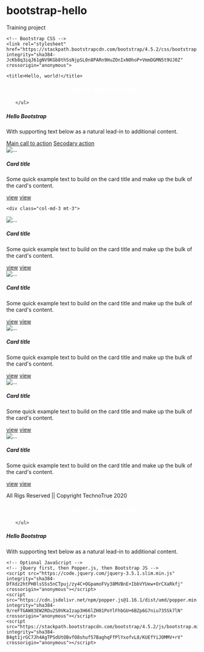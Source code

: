 # bootstrap-hello
Training project
<!doctype html>
<html lang="en">
  <head>
    <!-- Required meta tags -->
    <meta charset="utf-8">
    <meta name="viewport" content="width=device-width, initial-scale=1, shrink-to-fit=no">

    <!-- Bootstrap CSS -->
    <link rel="stylesheet" href="https://stackpath.bootstrapcdn.com/bootstrap/4.5.2/css/bootstrap.min.css" integrity="sha384-JcKb8q3iqJ61gNV9KGb8thSsNjpSL0n8PARn9HuZOnIxN0hoP+VmmDGMN5t9UJ0Z" crossorigin="anonymous">

    <title>Hello, world!</title>
  </head>
  <body>
  
  
  
  <nav class="navbar navbar-dark bg-dark">
  <!-- Navbar content -->
<P Align="center" ><FONT FACE="Arial" SIZE="5" COLOR="#FFFFFF"> 
 <B>Hello Bootstrap</B></FONT></P>

</nav>




<div class="card text-center">
  <div class="card-header">
    <ul class="nav nav-tabs card-header-tabs">
    
     
    </ul>
  </div>
  <div class="card-body">
    <h5 class="card-title">Hello Bootstrap</h5>
    <p class="card-text">With supporting text below as a natural lead-in to additional content.</p>
    <a href="#" class="btn btn-primary">Main call to action</a>
    <a href="#" class="btn btn-primary">Secodary action</a>
  </div>
</div>


 
 
 <div class="container mt-5 mb-5">
  <div class="row">
<div class="col-md-3 mt-3">
<div class="card" >
  <img src="D:/h.jpg" class="card-img-top" alt="...">
  <div class="card-body">
    <h5 class="card-title">Card title</h5>
    <p class="card-text">Some quick example text to build on the card title and make up the bulk of the card's content.</p>
    <a href="#" class="btn btn-primary">view</a>
     <a href="#" class="btn btn-primary">view</a>
  </div>
</div>
</div>
    
    <div class="col-md-3 mt-3">
<div class="card" >
  <img src="D:/h.jpg" class="card-img-top" alt="...">
  <div class="card-body">
    <h5 class="card-title">Card title</h5>
    <p class="card-text">Some quick example text to build on the card title and make up the bulk of the card's content.</p>
    <a href="#" class="btn btn-primary">view</a>
     <a href="#" class="btn btn-primary">view</a>
  </div>
</div>
</div>

<div class="col-md-3 mt-3">
<div class="card" >
  <img src="D:/h.jpg" class="card-img-top" alt="...">
  <div class="card-body">
    <h5 class="card-title">Card title</h5>
    <p class="card-text">Some quick example text to build on the card title and make up the bulk of the card's content.</p>
    <a href="#" class="btn btn-primary">view</a>
     <a href="#" class="btn btn-primary">view</a>
  </div>
</div>
</div>

<div class="col-md-3 mt-3">
<div class="card" >
  <img src="D:/h.jpg" class="card-img-top" alt="...">
  <div class="card-body">
    <h5 class="card-title">Card title</h5>
    <p class="card-text">Some quick example text to build on the card title and make up the bulk of the card's content.</p>
    <a href="#" class="btn btn-primary">view</a>
     <a href="#" class="btn btn-primary">view</a>
  </div>
</div>
</div>

<div class="col-md-3 mt-3">
<div class="card" >
  <img src="D:/h.jpg" class="card-img-top" alt="...">
  <div class="card-body">
    <h5 class="card-title">Card title</h5>
    <p class="card-text">Some quick example text to build on the card title and make up the bulk of the card's content.</p>
    <a href="#" class="btn btn-primary">view</a>
     <a href="#" class="btn btn-primary">view</a>
  </div>
</div>
</div>

<div class="col-md-3 mt-3">
<div class="card" >
  <img src="D:/h.jpg" class="card-img-top" alt="...">
  <div class="card-body">
    <h5 class="card-title">Card title</h5>
    <p class="card-text">Some quick example text to build on the card title and make up the bulk of the card's content.</p>
    <a href="#" class="btn btn-primary">view</a>
     <a href="#" class="btn btn-primary">view</a>
  </div>
</div>
</div>

  </div>
</div>
  
  
  
  
  
 <p class="lead "   Align="left">
  All Rigs Reserved || Copyright TechnoTrue 2020
</p>

  
  
  
  
  
  
  
  
  
  
  
  
  
  
<nav class="navbar navbar-dark bg-dark">
  <!-- Navbar content -->
<P Align="center" ><FONT FACE="Arial" SIZE="5" COLOR="#FFFFFF"> 
 <B>Hello Bootstrap</B></FONT></P>

</nav>




<div class="card text-center">
  <div class="card-header">
    <ul class="nav nav-tabs card-header-tabs">
    
     
    </ul>
  </div>
  <div class="card-body">
    <h5 class="card-title">Hello Bootstrap</h5>
    <p class="card-text">With supporting text below as a natural lead-in to additional content.</p>
    
  </div>
</div>
  
  
    

    <!-- Optional JavaScript -->
    <!-- jQuery first, then Popper.js, then Bootstrap JS -->
    <script src="https://code.jquery.com/jquery-3.5.1.slim.min.js" integrity="sha384-DfXdz2htPH0lsSSs5nCTpuj/zy4C+OGpamoFVy38MVBnE+IbbVYUew+OrCXaRkfj" crossorigin="anonymous"></script>
    <script src="https://cdn.jsdelivr.net/npm/popper.js@1.16.1/dist/umd/popper.min.js" integrity="sha384-9/reFTGAW83EW2RDu2S0VKaIzap3H66lZH81PoYlFhbGU+6BZp6G7niu735Sk7lN" crossorigin="anonymous"></script>
    <script src="https://stackpath.bootstrapcdn.com/bootstrap/4.5.2/js/bootstrap.min.js" integrity="sha384-B4gt1jrGC7Jh4AgTPSdUtOBvfO8shuf57BaghqFfPlYxofvL8/KUEfYiJOMMV+rV" crossorigin="anonymous"></script>
  </body>
</html>
